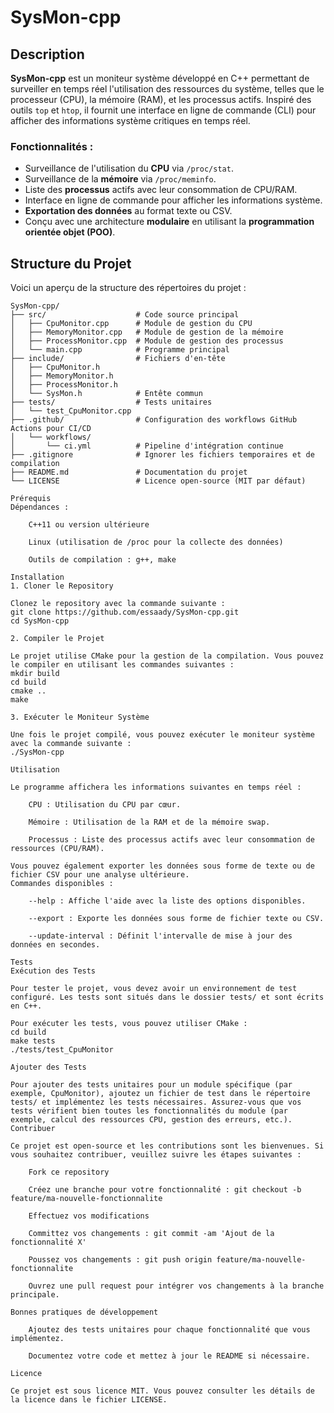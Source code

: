 # SysMon-cpp

## Description

**SysMon-cpp** est un moniteur système développé en C++ permettant de surveiller en temps réel l'utilisation des ressources du système, telles que le processeur (CPU), la mémoire (RAM), et les processus actifs. Inspiré des outils `top` et `htop`, il fournit une interface en ligne de commande (CLI) pour afficher des informations système critiques en temps réel.

### Fonctionnalités :
- Surveillance de l'utilisation du **CPU** via `/proc/stat`.
- Surveillance de la **mémoire** via `/proc/meminfo`.
- Liste des **processus** actifs avec leur consommation de CPU/RAM.
- Interface en ligne de commande pour afficher les informations système.
- **Exportation des données** au format texte ou CSV.
- Conçu avec une architecture **modulaire** en utilisant la **programmation orientée objet (POO)**.

## Structure du Projet

Voici un aperçu de la structure des répertoires du projet :

```plaintext
SysMon-cpp/
├── src/                    # Code source principal
│   ├── CpuMonitor.cpp      # Module de gestion du CPU
│   ├── MemoryMonitor.cpp   # Module de gestion de la mémoire
│   ├── ProcessMonitor.cpp  # Module de gestion des processus
│   └── main.cpp            # Programme principal
├── include/                # Fichiers d'en-tête
│   ├── CpuMonitor.h
│   ├── MemoryMonitor.h
│   ├── ProcessMonitor.h
│   └── SysMon.h            # Entête commun
├── tests/                  # Tests unitaires
│   └── test_CpuMonitor.cpp
├── .github/                # Configuration des workflows GitHub Actions pour CI/CD
│   └── workflows/
│       └── ci.yml          # Pipeline d'intégration continue
├── .gitignore              # Ignorer les fichiers temporaires et de compilation
├── README.md               # Documentation du projet
└── LICENSE                 # Licence open-source (MIT par défaut)

Prérequis
Dépendances :

    C++11 ou version ultérieure

    Linux (utilisation de /proc pour la collecte des données)

    Outils de compilation : g++, make

Installation
1. Cloner le Repository

Clonez le repository avec la commande suivante :
git clone https://github.com/essaady/SysMon-cpp.git
cd SysMon-cpp

2. Compiler le Projet

Le projet utilise CMake pour la gestion de la compilation. Vous pouvez le compiler en utilisant les commandes suivantes :
mkdir build
cd build
cmake ..
make

3. Exécuter le Moniteur Système

Une fois le projet compilé, vous pouvez exécuter le moniteur système avec la commande suivante :
./SysMon-cpp

Utilisation

Le programme affichera les informations suivantes en temps réel :

    CPU : Utilisation du CPU par cœur.

    Mémoire : Utilisation de la RAM et de la mémoire swap.

    Processus : Liste des processus actifs avec leur consommation de ressources (CPU/RAM).

Vous pouvez également exporter les données sous forme de texte ou de fichier CSV pour une analyse ultérieure.
Commandes disponibles :

    --help : Affiche l'aide avec la liste des options disponibles.

    --export : Exporte les données sous forme de fichier texte ou CSV.

    --update-interval : Définit l'intervalle de mise à jour des données en secondes.

Tests
Exécution des Tests

Pour tester le projet, vous devez avoir un environnement de test configuré. Les tests sont situés dans le dossier tests/ et sont écrits en C++.

Pour exécuter les tests, vous pouvez utiliser CMake :
cd build
make tests
./tests/test_CpuMonitor

Ajouter des Tests

Pour ajouter des tests unitaires pour un module spécifique (par exemple, CpuMonitor), ajoutez un fichier de test dans le répertoire tests/ et implémentez les tests nécessaires. Assurez-vous que vos tests vérifient bien toutes les fonctionnalités du module (par exemple, calcul des ressources CPU, gestion des erreurs, etc.).
Contribuer

Ce projet est open-source et les contributions sont les bienvenues. Si vous souhaitez contribuer, veuillez suivre les étapes suivantes :

    Fork ce repository

    Créez une branche pour votre fonctionnalité : git checkout -b feature/ma-nouvelle-fonctionnalite

    Effectuez vos modifications

    Committez vos changements : git commit -am 'Ajout de la fonctionnalité X'

    Poussez vos changements : git push origin feature/ma-nouvelle-fonctionnalite

    Ouvrez une pull request pour intégrer vos changements à la branche principale.

Bonnes pratiques de développement

    Ajoutez des tests unitaires pour chaque fonctionnalité que vous implémentez.

    Documentez votre code et mettez à jour le README si nécessaire.

Licence

Ce projet est sous licence MIT. Vous pouvez consulter les détails de la licence dans le fichier LICENSE.
